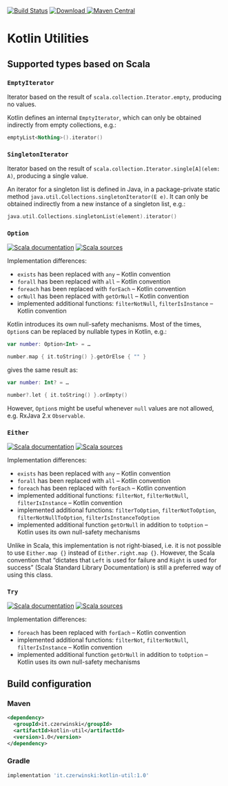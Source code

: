 [![Build Status](https://travis-ci.org/sczerwinski/kotlin-util.svg?branch=develop)](https://travis-ci.org/sczerwinski/kotlin-util)
[ ![Download](https://api.bintray.com/packages/sczerwinski/kotlin/kotlin-util/images/download.svg) ](https://bintray.com/sczerwinski/kotlin/kotlin-util/_latestVersion)
[![Maven Central](https://img.shields.io/maven-central/v/it.czerwinski/kotlin-util.svg)](https://repo1.maven.org/maven2/it/czerwinski/kotlin-util/)

# Kotlin Utilities

## Supported types based on Scala

### `EmptyIterator`

Iterator based on the result of `scala.collection.Iterator.empty`, producing no values.

Kotlin defines an internal `EmptyIterator`, which can only be obtained indirectly
from empty collections, e.g.:

```kotlin
emptyList<Nothing>().iterator()
```

### `SingletonIterator`

Iterator based on the result of `scala.collection.Iterator.single[A](elem: A)`, producing a single value.

An iterator for a singleton list is defined in Java, in a package-private static method
`java.util.Collections.singletonIterator(E e)`. It can only be obtained indirectly
from a new instance of a singleton list, e.g.:
```kotlin
java.util.Collections.singletonList(element).iterator()
```

### `Option`

[![Scala documentation](https://img.shields.io/badge/scala-docs-blue.svg)](http://www.scala-lang.org/api/2.12.0/scala/Option.html)
[![Scala sources](https://img.shields.io/badge/scala-sources-blue.svg)](https://github.com/scala/scala/blob/v2.12.0/src/library/scala/Option.scala)

Implementation differences:

* `exists` has been replaced with `any` – Kotlin convention
* `forall` has been replaced with `all` – Kotlin convention
* `foreach` has been replaced with `forEach` – Kotlin convention
* `orNull` has been replaced with `getOrNull` – Kotlin convention
* implemented additional functions: `filterNotNull`, `filterIsInstance` – Kotlin convention

Kotlin introduces its own null-safety mechanisms.
Most of the times, `Option`s can be replaced by nullable types in Kotlin, e.g.:

```kotlin
var number: Option<Int> = …

number.map { it.toString() }.getOrElse { "" }
```

gives the same result as:

```kotlin
var number: Int? = …

number?.let { it.toString() }.orEmpty()
```

However, `Option`s might be useful whenever `null` values are not allowed,
e.g. RxJava 2.x `Observable`.

### `Either`

[![Scala documentation](https://img.shields.io/badge/scala-docs-blue.svg)](http://www.scala-lang.org/api/2.12.0/scala/util/Either.html)
[![Scala sources](https://img.shields.io/badge/scala-sources-blue.svg)](https://github.com/scala/scala/blob/v2.12.0/src/library/scala/util/Either.scala)

Implementation differences:

* `exists` has been replaced with `any` – Kotlin convention
* `forall` has been replaced with `all` – Kotlin convention
* `foreach` has been replaced with `forEach` – Kotlin convention
* implemented additional functions: `filterNot`, `filterNotNull`, `filterIsInstance` – Kotlin convention
* implemented additional functions: `filterToOption`, `filterNotToOption`, `filterNotNullToOption`, `filterIsInstanceToOption`
* implemented additional function `getOrNull` in addition to `toOption` – Kotlin uses its own null-safety mechanisms

Unlike in Scala, this implementation is not right-biased,
i.e. it is not possible to use `Either.map {}` instead of `Either.right.map {}`.
However, the Scala convention that “dictates that `Left` is used for failure and `Right` is used for success”
(Scala Standard Library Documentation) is still a preferred way of using this class.

### `Try`

[![Scala documentation](https://img.shields.io/badge/scala-docs-blue.svg)](http://www.scala-lang.org/api/2.12.0/scala/util/Try.html)
[![Scala sources](https://img.shields.io/badge/scala-sources-blue.svg)](https://github.com/scala/scala/blob/v2.12.0/src/library/scala/util/Try.scala)

Implementation differences:

* `foreach` has been replaced with `forEach` – Kotlin convention
* implemented additional functions: `filterNot`, `filterNotNull`, `filterIsInstance` – Kotlin convention
* implemented additional function `getOrNull` in addition to `toOption` – Kotlin uses its own null-safety mechanisms

## Build configuration

### Maven

```xml
<dependency>
  <groupId>it.czerwinski</groupId>
  <artifactId>kotlin-util</artifactId>
  <version>1.0</version>
</dependency>
```

### Gradle

```groovy
implementation 'it.czerwinski:kotlin-util:1.0'
```

